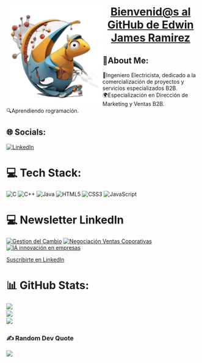 <div align="center" class="badge-base LI-profile-badge" data-locale="es_ES" data-size="large" data-theme="dark" data-type="HORIZONTAL" data-vanity="edwin-james-ramirez-b6b78313" data-version="v1"><a class="badge-base__link LI-simple-link" href="https://do.linkedin.com/in/edwin-james-ramirez-b6b78313?trk=profile-badge">
  <h1> 
    <img src="mascota1.png" width="50%" align="left"> <a class="badge-base__link LI-simple-link" href="https://do.linkedin.com/in/edwin-james-ramirez-b6b78313?trk=profile-badge">Bienvenid@s al GitHub de Edwin James Ramirez</a>
  </h1>
</div>

<div>

<h2>💫About Me:</h2>
🤝Ingeniero Electricista, dedicado a la comercialización de proyectos y servicios especializados B2B.<br>🌍Especialización en Dirección de Marketing y Ventas B2B.<br>🔍Aprendiendo rogramación.<br>


## 🌐 Socials:
[![LinkedIn](https://img.shields.io/badge/LinkedIn-%230077B5.svg?logo=linkedin&logoColor=white)](https://linkedin.com/in/https://www.linkedin.com/in/edwin-james-ramirez-b6b78313/) 

# 💻 Tech Stack:
![C](https://img.shields.io/badge/c-%2300599C.svg?style=for-the-badge&logo=c&logoColor=white) ![C++](https://img.shields.io/badge/c++-%2300599C.svg?style=for-the-badge&logo=c%2B%2B&logoColor=white) ![Java](https://img.shields.io/badge/java-%23ED8B00.svg?style=for-the-badge&logo=openjdk&logoColor=white) ![HTML5](https://img.shields.io/badge/html5-%23E34F26.svg?style=for-the-badge&logo=html5&logoColor=white) ![CSS3](https://img.shields.io/badge/css3-%231572B6.svg?style=for-the-badge&logo=css3&logoColor=white) ![JavaScript](https://img.shields.io/badge/javascript-%23323330.svg?style=for-the-badge&logo=javascript&logoColor=%23F7DF1E)

# 💻 Newsletter LinkedIn


[![Gestion del Cambio](https://media.licdn.com/dms/image/D4E12AQElql-ABLM82Q/series-logo_image-shrink_200_200/0/1703049913059?e=1721260800&v=beta&t=3fVc4ZRbriCU0jYkeah3OhPJPHvjhpwl89wnzovzVbE "Gestion del Cambio")](https://www.linkedin.com/newsletters/7136204826241069056/)
[![Negociación Ventas Coporativas](https://media.licdn.com/dms/image/D4D12AQELfOuWNrJXHg/series-logo_image-shrink_200_200/0/1704769127005?e=1721260800&v=beta&t=00Xf_ttJO9oyy-FaP8TgdPy4s4mcudf5oleopStA5Zc "Negociación Ventas Coporativas")](https://www.linkedin.com/newsletters/7150320058366431232/)
[![IA innovación en empresas](https://media.licdn.com/dms/image/D4E12AQFOOzl3Rm-iTw/series-logo_image-shrink_200_200/0/1703048430310?e=1721260800&v=beta&t=0NvfFdzqq0RbF6ORtydjkyrguJa0xyu7ckla6_YRfgU "IA innovación en empresas")](https://www.linkedin.com/newsletters/7143103636905086976/)


<a class="libutton" href="https://www.linkedin.com/build-relation/newsletter-follow?entityUrn=7150320058366431232" target="_blank">Suscribirte en LinkedIn</a>

# 📊 GitHub Stats:
![](https://github-readme-stats.vercel.app/api?username=riothed&theme=dark&hide_border=true&include_all_commits=true&count_private=false)<br/>
![](https://github-readme-streak-stats.herokuapp.com/?user=riothed&theme=dark&hide_border=true)<br/>
![](https://github-readme-stats.vercel.app/api/top-langs/?username=riothed&theme=dark&hide_border=true&include_all_commits=true&count_private=false&layout=compact)

### ✍️ Random Dev Quote
![](https://quotes-github-readme.vercel.app/api?type=horizontal&theme=radical)

<!-- Proudly created with GPRM ( https://gprm.itsvg.in ) -->

</div>            




